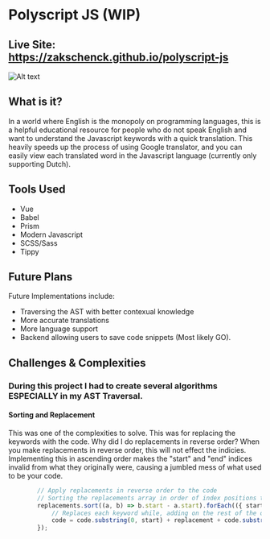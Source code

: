 # Polyscript JS (WIP)
## Live Site: https://zakschenck.github.io/polyscript-js

![Alt text](https://ibb.co/RgJZhKv)

## What is it?
In a world where English is the monopoly on programming languages, this is a helpful educational resource for people who do not speak English and want to understand the Javascript keywords with a quick translation. This heavily speeds up the process of using Google translator, and you can easily view each translated word in the Javascript language (currently only supporting Dutch).

## Tools Used
* Vue
* Babel
* Prism
* Modern Javascript
* SCSS/Sass
* Tippy

## Future Plans
Future Implementations include:
* Traversing the AST with better contexual knowledge
* More accurate translations
* More language support
* Backend allowing users to save code snippets (Most likely GO).

## Challenges & Complexities
### During this project I had to create several algorithms ESPECIALLY in my AST Traversal. 
#### Sorting and Replacement
This was one of the complexities to solve. This was for replacing the keywords with the code. Why did I do replacements in reverse order? When you make replacements in reverse order, this will not effect the indicies. Implementing this in ascending order makes the "start" and "end" indices invalid from what they originally were, causing a jumbled mess of what used to be your code.
```js
        // Apply replacements in reverse order to the code
        // Sorting the replacements array in order of index positions to counteract issues 
        replacements.sort((a, b) => b.start - a.start).forEach(({ start, end, replacement }) => {
            // Replaces each keyword while, adding on the rest of the original code string
            code = code.substring(0, start) + replacement + code.substring(end);
        });
```

